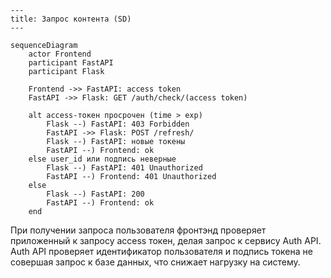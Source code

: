 ```mermaid
---
title: Запрос контента (SD)
---

sequenceDiagram
    actor Frontend
    participant FastAPI
    participant Flask

    Frontend ->> FastAPI: access token
    FastAPI ->> Flask: GET /auth/check/(access token)

    alt access-токен просрочен (time > exp)
        Flask --) FastAPI: 403 Forbidden
        FastAPI ->> Flask: POST /refresh/
        Flask --) FastAPI: новые токены
        FastAPI --) Frontend: ok
    else user_id или подпись неверные
        Flask --) FastAPI: 401 Unauthorized
        FastAPI --) Frontend: 401 Unauthorized
    else
        Flask --) FastAPI: 200
        FastAPI --) Frontend: ok
    end
```

При получении запроса пользователя фронтэнд проверяет приложенный 
к запросу access токен, делая запрос к сервису Auth API. Auth API
проверяет идентификатор пользователя и подпись токена не совершая запрос
к базе данных, что снижает нагрузку на систему.
